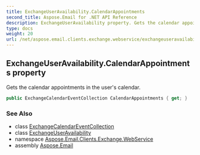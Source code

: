 ```yaml
---
title: ExchangeUserAvailability.CalendarAppointments
second_title: Aspose.Email for .NET API Reference
description: ExchangeUserAvailability property. Gets the calendar appointments in the users calendar
type: docs
weight: 20
url: /net/aspose.email.clients.exchange.webservice/exchangeuseravailability/calendarappointments/
---
```

## ExchangeUserAvailability.CalendarAppointments property

Gets the calendar appointments in the user's calendar.

```csharp
public ExchangeCalendarEventCollection CalendarAppointments { get; }
```

### See Also

* class [ExchangeCalendarEventCollection](../../exchangecalendareventcollection/)
* class [ExchangeUserAvailability](../)
* namespace [Aspose.Email.Clients.Exchange.WebService](../../exchangeuseravailability/)
* assembly [Aspose.Email](../../../)



